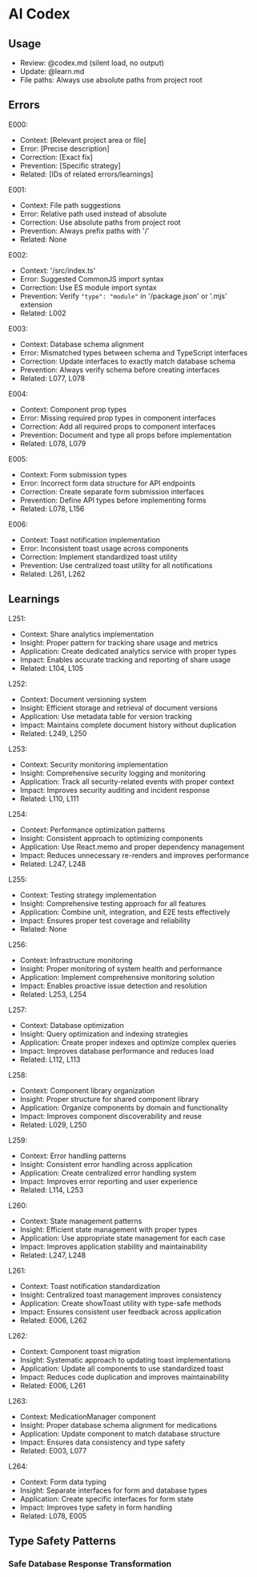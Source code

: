 # AI Codex

## Usage

- Review: @codex.md (silent load, no output)
- Update: @learn.md
- File paths: Always use absolute paths from project root

## Errors

E000:

- Context: [Relevant project area or file]
- Error: [Precise description]
- Correction: [Exact fix]
- Prevention: [Specific strategy]
- Related: [IDs of related errors/learnings]

E001:

- Context: File path suggestions
- Error: Relative path used instead of absolute
- Correction: Use absolute paths from project root
- Prevention: Always prefix paths with '/'
- Related: None

E002:

- Context: '/src/index.ts'
- Error: Suggested CommonJS import syntax
- Correction: Use ES module import syntax
- Prevention: Verify `"type": "module"` in '/package.json' or '.mjs' extension
- Related: L002

E003:

- Context: Database schema alignment
- Error: Mismatched types between schema and TypeScript interfaces
- Correction: Update interfaces to exactly match database schema
- Prevention: Always verify schema before creating interfaces
- Related: L077, L078

E004:

- Context: Component prop types
- Error: Missing required prop types in component interfaces
- Correction: Add all required props to component interfaces
- Prevention: Document and type all props before implementation
- Related: L078, L079

E005:

- Context: Form submission types
- Error: Incorrect form data structure for API endpoints
- Correction: Create separate form submission interfaces
- Prevention: Define API types before implementing forms
- Related: L078, L156

E006:

- Context: Toast notification implementation
- Error: Inconsistent toast usage across components
- Correction: Implement standardized toast utility
- Prevention: Use centralized toast utility for all notifications
- Related: L261, L262

## Learnings

L251:

- Context: Share analytics implementation
- Insight: Proper pattern for tracking share usage and metrics
- Application: Create dedicated analytics service with proper types
- Impact: Enables accurate tracking and reporting of share usage
- Related: L104, L105

L252:

- Context: Document versioning system
- Insight: Efficient storage and retrieval of document versions
- Application: Use metadata table for version tracking
- Impact: Maintains complete document history without duplication
- Related: L249, L250

L253:

- Context: Security monitoring implementation
- Insight: Comprehensive security logging and monitoring
- Application: Track all security-related events with proper context
- Impact: Improves security auditing and incident response
- Related: L110, L111

L254:

- Context: Performance optimization patterns
- Insight: Consistent approach to optimizing components
- Application: Use React.memo and proper dependency management
- Impact: Reduces unnecessary re-renders and improves performance
- Related: L247, L248

L255:

- Context: Testing strategy implementation
- Insight: Comprehensive testing approach for all features
- Application: Combine unit, integration, and E2E tests effectively
- Impact: Ensures proper test coverage and reliability
- Related: None

L256:

- Context: Infrastructure monitoring
- Insight: Proper monitoring of system health and performance
- Application: Implement comprehensive monitoring solution
- Impact: Enables proactive issue detection and resolution
- Related: L253, L254

L257:

- Context: Database optimization
- Insight: Query optimization and indexing strategies
- Application: Create proper indexes and optimize complex queries
- Impact: Improves database performance and reduces load
- Related: L112, L113

L258:

- Context: Component library organization
- Insight: Proper structure for shared component library
- Application: Organize components by domain and functionality
- Impact: Improves component discoverability and reuse
- Related: L029, L250

L259:

- Context: Error handling patterns
- Insight: Consistent error handling across application
- Application: Create centralized error handling system
- Impact: Improves error reporting and user experience
- Related: L114, L253

L260:

- Context: State management patterns
- Insight: Efficient state management with proper types
- Application: Use appropriate state management for each case
- Impact: Improves application stability and maintainability
- Related: L247, L248

L261:

- Context: Toast notification standardization
- Insight: Centralized toast management improves consistency
- Application: Create showToast utility with type-safe methods
- Impact: Ensures consistent user feedback across application
- Related: E006, L262

L262:

- Context: Component toast migration
- Insight: Systematic approach to updating toast implementations
- Application: Update all components to use standardized toast
- Impact: Reduces code duplication and improves maintainability
- Related: E006, L261

L263:

- Context: MedicationManager component
- Insight: Proper database schema alignment for medications
- Application: Update component to match database structure
- Impact: Ensures data consistency and type safety
- Related: E003, L077

L264:

- Context: Form data typing
- Insight: Separate interfaces for form and database types
- Application: Create specific interfaces for form state
- Impact: Improves type safety in form handling
- Related: L078, E005

## Type Safety Patterns

### Safe Database Response Transformation
```